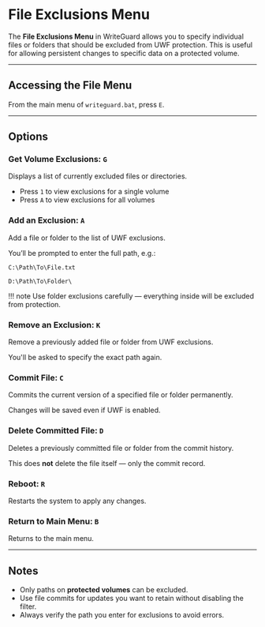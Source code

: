 # File Exclusions Menu

The **File Exclusions Menu** in WriteGuard allows you to specify individual files or folders that should be excluded from UWF protection. This is useful for allowing persistent changes to specific data on a protected volume.

---

## Accessing the File Menu

From the main menu of `writeguard.bat`, press `E`.

---

## Options

### Get Volume Exclusions: `G`
Displays a list of currently excluded files or directories.

- Press `1` to view exclusions for a single volume
- Press `A` to view exclusions for all volumes

### Add an Exclusion: `A`
Add a file or folder to the list of UWF exclusions.

You’ll be prompted to enter the full path, e.g.:

```
C:\Path\To\File.txt

D:\Path\To\Folder\
```

!!! note
    Use folder exclusions carefully — everything inside will be excluded from protection.

### Remove an Exclusion: `K`
Remove a previously added file or folder from UWF exclusions.

You'll be asked to specify the exact path again.

### Commit File: `C`
Commits the current version of a specified file or folder permanently.

Changes will be saved even if UWF is enabled.

### Delete Committed File: `D`
Deletes a previously committed file or folder from the commit history.

This does **not** delete the file itself — only the commit record.

### Reboot: `R`
Restarts the system to apply any changes.

### Return to Main Menu: `B`
Returns to the main menu.

---

## Notes

- Only paths on **protected volumes** can be excluded.
- Use file commits for updates you want to retain without disabling the filter.
- Always verify the path you enter for exclusions to avoid errors.
